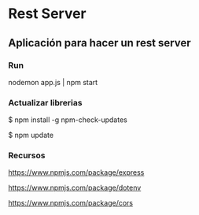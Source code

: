 # Rest Server

## Aplicación para hacer un rest server

### Run

nodemon app.js | npm start


### Actualizar librerias

$ npm install -g npm-check-updates

$ npm update


### Recursos

https://www.npmjs.com/package/express

https://www.npmjs.com/package/dotenv

https://www.npmjs.com/package/cors